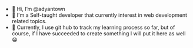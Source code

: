- 👋 Hi, I’m @adyantown
- 👀 I'm a Self-taught developer that currently interest in web development related topics.
- 🌱 Currently, I use git hub to track my learning process so far, but of course, if I have succeeded to create something I will put it here as well 😁
